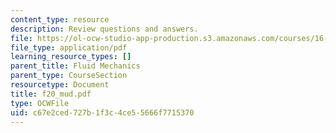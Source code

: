 ```yaml
---
content_type: resource
description: Review questions and answers.
file: https://ol-ocw-studio-app-production.s3.amazonaws.com/courses/16-01-unified-engineering-i-ii-iii-iv-fall-2005-spring-2006/c67e2ced727b1f3c4ce55666f7715370_f20_mud.pdf
file_type: application/pdf
learning_resource_types: []
parent_title: Fluid Mechanics
parent_type: CourseSection
resourcetype: Document
title: f20_mud.pdf
type: OCWFile
uid: c67e2ced-727b-1f3c-4ce5-5666f7715370
---
```

